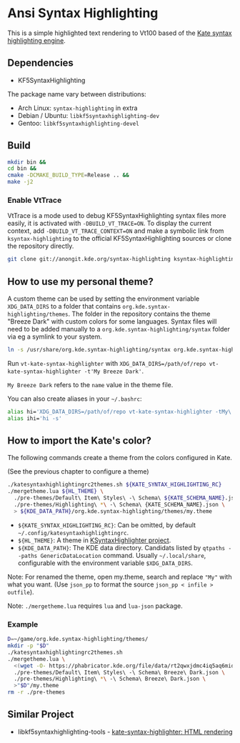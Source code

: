 # Ansi Syntax Highlighting

<!-- toc -->
<!-- /toc -->

This is a simple highlighted text rendering to Vt100 based of the [Kate syntax highlighting engine](https://phabricator.kde.org/source/syntax-highlighting/).

## Dependencies

- KF5SyntaxHighlighting

The package name vary between distributions:

- Arch Linux: `syntax-highlighting` in extra
- Debian / Ubuntu: `libkf5syntaxhighlighting-dev`
- Gentoo: `libkf5syntaxhighlighting-devel`

## Build

```bash
mkdir bin &&
cd bin &&
cmake -DCMAKE_BUILD_TYPE=Release .. &&
make -j2
```

### Enable VtTrace

VtTrace is a mode used to debug KF5SyntaxHighlighting syntax files more easily, it is activated with `-DBUILD_VT_TRACE=ON`. To display the current context, add `-DBUILD_VT_TRACE_CONTEXT=ON` and make a symbolic link from `ksyntax-highlighting` to the official KF5SyntaxHighlighting sources or clone the repository directly.

```bash
git clone git://anongit.kde.org/syntax-highlighting ksyntax-highlighting
```

## How to use my personal theme?

A custom theme can be used by setting the environment variable `XDG_DATA_DIRS` to a folder that contains `org.kde.syntax-highlighting/themes`. The folder in the repository contains the theme "Breeze Dark" with custom colors for some languages. Syntax files will need to be added manually to a `org.kde.syntax-highlighting/syntax` folder via eg a symlink to your system.

```bash
ln -s /usr/share/org.kde.syntax-highlighting/syntax org.kde.syntax-highlighting
```

Run `vt-kate-syntax-highlighter` with `XDG_DATA_DIRS=/path/of/repo vt-kate-syntax-highlighter -t'My Breeze Dark'`.

`My Breeze Dark` refers to the `name` value in the theme file.

You can also create aliases in your `~/.bashrc`:

```bash
alias hi='XDG_DATA_DIRS=/path/of/repo vt-kate-syntax-highlighter -tMy\ Breeze\ Dark'
alias ihi='hi -s'
```

## How to import the Kate's color?

The following commands create a theme from the colors configured in Kate.

(See the previous chapter to configure a theme)

```bash
./katesyntaxhighlightingrc2themes.sh ${KATE_SYNTAX_HIGHLIGHTING_RC}
./mergetheme.lua ${HL_THEME} \
  ./pre-themes/Default\ Item\ Styles\ -\ Schema\ ${KATE_SCHEMA_NAME}.json \
  ./pre-themes/Highlighting\ *\ -\ Schema\ {KATE_SCHEMA_NAME}.json \
  > ${KDE_DATA_PATH}/org.kde.syntax-highlighting/themes/my.theme
```

- `${KATE_SYNTAX_HIGHLIGHTING_RC}`: Can be omitted, by default `~/.config/katesyntaxhighlightingrc`.
- `${HL_THEME}`: A theme in [KSyntaxHighlighter project](https://phabricator.kde.org/source/syntax-highlighting/browse/master/data/themes/).
- `${KDE_DATA_PATH}`: The KDE data directory. Candidats listed by `qtpaths --paths GenericDataLocation` command. Usually `~/.local/share`, configurable with the environment variable `$XDG_DATA_DIRS`.

Note: For renamed the theme, open my.theme, search and replace `"My"` with what you want. (Use `json_pp` to format the source `json_pp < infile > outfile`).

Note: `./mergetheme.lua` requires `lua` and `lua-json` package.

### Example

```bash
D=~/game/org.kde.syntax-highlighting/themes/
mkdir -p "$D"
./katesyntaxhighlightingrc2themes.sh
./mergetheme.lua \
  <(wget -O- https://phabricator.kde.org/file/data/rt2qwxjdmc4iq5aq6mid/PHID-FILE-lnzfavt566nzip4qmcsh/breeze-dark.theme) \
  ./pre-themes/Default\ Item\ Styles\ -\ Schema\ Breeze\ Dark.json \
  ./pre-themes/Highlighting\ *\ -\ Schema\ Breeze\ Dark.json \
  >"$D"/my.theme
rm -r ./pre-themes
```

## Similar Project

- libkf5syntaxhighlighting-tools - [kate-syntax-highlighter: HTML rendering](https://phabricator.kde.org/source/syntax-highlighting/browse/master/src/cli/)

